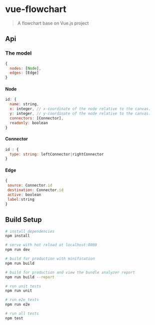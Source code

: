 # vue-flowchart

> A flowchart base on Vue.js project

## Api

### The model

```javascript
{
  nodes: [Node],
  edges: [Edge]
}
```

#### Node
```javascript
id: {
  name: string,
  x: integer, // x-coordinate of the node relative to the canvas.
  y: integer, // y-coordinate of the node relative to the canvas.
  connectors: [Connector],
  readonly: boolean
}
```

#### Connector
```javascript
id : {
  type: string: leftConnector|rightConnector
}
```

#### Edge
```javascript
{
 source: Connector.id
 destination: Connector.id
 active: boolean
 label:string
}
```

## Build Setup

``` bash
# install dependencies
npm install

# serve with hot reload at localhost:8080
npm run dev

# build for production with minification
npm run build

# build for production and view the bundle analyzer report
npm run build --report

# run unit tests
npm run unit

# run e2e tests
npm run e2e

# run all tests
npm test
```

